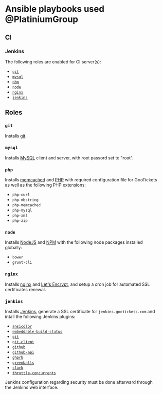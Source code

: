 # Ansible playbooks used @PlatiniumGroup

## CI

### Jenkins

The following roles are enabled for CI server(s):

* [`git`](#role-git)
* [`mysql`](#role-mysql)
* [`php`](#role-php)
* [`node`](#role-node)
* [`nginx`](#role-nginx)
* [`jenkins`](#role-jenkins)

## Roles

### <a name="role-git"></a> `git`

Installs [git](https://git-scm.com/).

### <a name="role-mysql"></a> `mysql`

Installs [MySQL](http://www.mysql.com/) client and server, with root passord set to "root".

### <a name="role-php"></a> `php`

Installs [memcached](https://memcached.org/) and [PHP](http://php.net/) with required configuration file for GooTickets as well as the following PHP extensions:

* `php-curl`
* `php-mbstring`
* `php-memcached`
* `php-mysql`
* `php-xml`
* `php-zip`

### <a name="role-node"></a> `node`

Installs [NodeJS](https://nodejs.org/en/) and [NPM](https://www.npmjs.com/) with the following node packages installed globally:

* `bower`
* `grunt-cli`

### <a name="role-nginx"></a> `nginx`

Installs [nginx](https://nginx.org/) and [Let's Encrypt](https://letsencrypt.org/), and setup a cron job for automated SSL certificates renewal.

### <a name="role-jenkins"></a> `jenkins`

Installs [Jenkins](https://jenkins.io/), generate a SSL certificate for `jenkins.gootickets.com` and intall the following Jenkins plugins:

* [`ansicolor`](https://wiki.jenkins-ci.org/display/JENKINS/AnsiColor+Plugin)
* [`embeddable-build-status`](https://wiki.jenkins-ci.org/display/JENKINS/Embeddable+Build+Status+Plugin)
* [`git`](https://wiki.jenkins-ci.org/display/JENKINS/Git+Plugin)
* [`git-client`](https://wiki.jenkins-ci.org/display/JENKINS/Git+Client+Plugin)
* [`github`](https://wiki.jenkins-ci.org/display/JENKINS/GitHub+Plugin)
* [`github-api`](https://wiki.jenkins-ci.org/display/JENKINS/GitHub+API+Plugin)
* [`ghprb`](https://wiki.jenkins-ci.org/display/JENKINS/GitHub+pull+request+builder+plugin)
* [`greenballs`](https://wiki.jenkins-ci.org/display/JENKINS/Green+Balls)
* [`slack`](https://wiki.jenkins-ci.org/display/JENKINS/Slack+Plugin)
* [`throttle-concurrents`](https://wiki.jenkins-ci.org/display/JENKINS/Throttle+Concurrent+Builds+Plugin)

Jenkins configuration regarding security must be done afterward through the Jenkins web interface.
